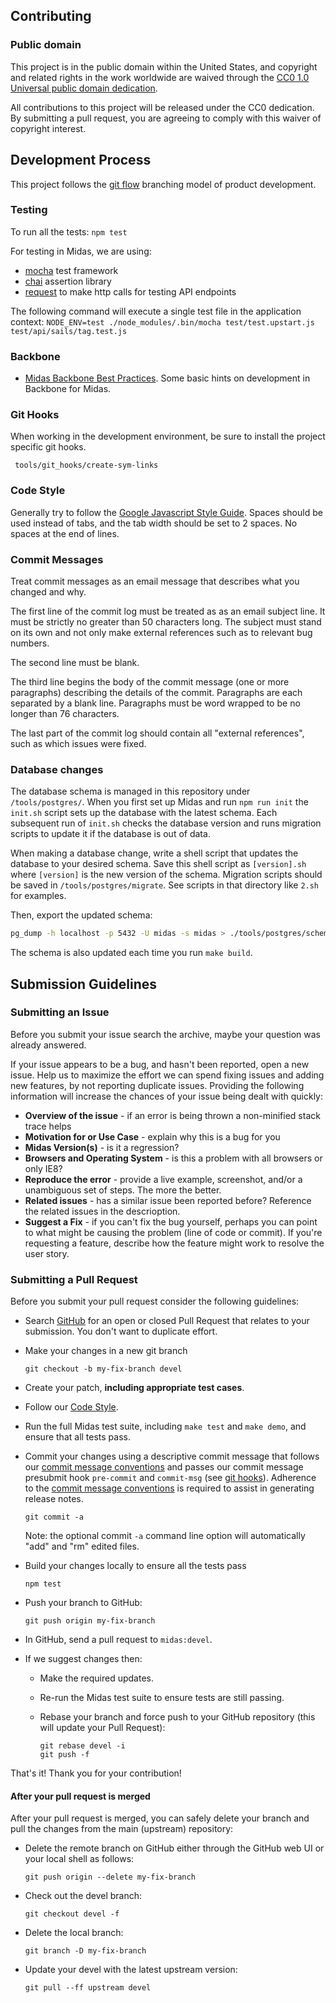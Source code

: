 ## Contributing

### Public domain

This project is in the public domain within the United States, and
copyright and related rights in the work worldwide are waived through
the [CC0 1.0 Universal public domain dedication](https://creativecommons.org/publicdomain/zero/1.0/).

All contributions to this project will be released under the CC0
dedication. By submitting a pull request, you are agreeing to comply
with this waiver of copyright interest.

## Development Process

This project follows the [git flow](http://nvie.com/posts/a-successful-git-branching-model/) branching model of product development.

### Testing

To run all the tests:
```npm test```

For testing in Midas, we are using:
* [mocha](http://visionmedia.github.io/mocha/) test framework
* [chai](http://chaijs.com/) assertion library
* [request](https://github.com/mikeal/request) to make http calls for testing API endpoints

The following command will execute a single test file in the application context:
```NODE_ENV=test ./node_modules/.bin/mocha test/test.upstart.js test/api/sails/tag.test.js```


### Backbone

- [Midas Backbone Best Practices](https://github.com/Innovation-Toolkit/midas/wiki/Backbone-Best-Practices).  Some basic hints on development in Backbone for Midas.

### <a name="git-hooks"></a> Git Hooks

When working in the development environment, be sure to install the project specific git hooks.

     tools/git_hooks/create-sym-links

### <a name="code-style"></a> Code Style

Generally try to follow the [Google Javascript Style Guide](http://google-styleguide.googlecode.com/svn/trunk/javascriptguide.xml).  Spaces should be used instead of tabs, and the tab width should be set to 2 spaces.  No spaces at the end of lines.

### <a name="commit-messages"></a> Commit Messages

Treat commit messages as an email message that describes what you changed and why.

The first line of the commit log must be treated as as an email
subject line.  It must be strictly no greater than 50 characters long.
The subject must stand on its own and not only make external
references such as to relevant bug numbers.

The second line must be blank.

The third line begins the body of the commit message (one or more
paragraphs) describing the details of the commit.  Paragraphs are each
separated by a blank line.  Paragraphs must be word wrapped to be no
longer than 76 characters.

The last part of the commit log should contain all "external
references", such as which issues were fixed.

### Database changes

The database schema is managed in this repository under `/tools/postgres/`. When
you first set up Midas and run `npm run init` the `init.sh` script sets up the database
with the latest schema. Each subsequent run of `init.sh` checks the database version
and runs migration scripts to update it if the database is out of data.

When making a database change, write a shell script that updates the database to
your desired schema. Save this shell script as `[version].sh` where `[version]`
is the new version of the schema. Migration scripts should be saved in
`/tools/postgres/migrate`. See scripts in that directory like `2.sh` for examples.

Then, export the updated schema:

```sh
pg_dump -h localhost -p 5432 -U midas -s midas > ./tools/postgres/schema/current.sql
```

The schema is also updated each time you run `make build`.

## <a name="submit"></a> Submission Guidelines

### Submitting an Issue
Before you submit your issue search the archive, maybe your question was already answered.

If your issue appears to be a bug, and hasn't been reported, open a new issue.
Help us to maximize the effort we can spend fixing issues and adding new
features, by not reporting duplicate issues.  Providing the following information will increase the
chances of your issue being dealt with quickly:

* **Overview of the issue** - if an error is being thrown a non-minified stack trace helps
* **Motivation for or Use Case** - explain why this is a bug for you
* **Midas Version(s)** - is it a regression?
* **Browsers and Operating System** - is this a problem with all browsers or only IE8?
* **Reproduce the error** - provide a live example, screenshot, and/or a unambiguous set of steps. The more the better.
* **Related issues** - has a similar issue been reported before?  Reference the related issues in the descrioption.
* **Suggest a Fix** - if you can't fix the bug yourself, perhaps you can point to what might be
  causing the problem (line of code or commit).  If you're requesting a feature, describe how the feature might work to resolve the user story.

### Submitting a Pull Request
Before you submit your pull request consider the following guidelines:

* Search [GitHub](https://github.com/Innovation-Toolkit/midas/pulls) for an open or closed Pull Request that relates to your submission. You don't want to duplicate effort.
* Make your changes in a new git branch

     ```shell
     git checkout -b my-fix-branch devel
     ```

* Create your patch, **including appropriate test cases**.
* Follow our [Code Style](#code-style).
* Run the full Midas test suite, including `make test` and `make demo`,
  and ensure that all tests pass.
* Commit your changes using a descriptive commit message that follows our
  [commit message conventions](#commit-messages) and passes our commit message presubmit hook
  `pre-commit` and `commit-msg` (see [git hooks](#git-hooks)). Adherence to the [commit message conventions](#commit-messages)
  is required to assist in generating release notes.

     ```shell
     git commit -a
     ```
  Note: the optional commit `-a` command line option will automatically "add" and "rm" edited files.

* Build your changes locally to ensure all the tests pass

    ```shell
    npm test
    ```

* Push your branch to GitHub:

    ```shell
    git push origin my-fix-branch
    ```

* In GitHub, send a pull request to `midas:devel`.
* If we suggest changes then:
  * Make the required updates.
  * Re-run the Midas test suite to ensure tests are still passing.
  * Rebase your branch and force push to your GitHub repository (this will update your Pull Request):

    ```shell
    git rebase devel -i
    git push -f
    ```

That's it! Thank you for your contribution!

#### After your pull request is merged

After your pull request is merged, you can safely delete your branch and pull the changes
from the main (upstream) repository:

* Delete the remote branch on GitHub either through the GitHub web UI or your local shell as follows:

    ```shell
    git push origin --delete my-fix-branch
    ```

* Check out the devel branch:

    ```shell
    git checkout devel -f
    ```

* Delete the local branch:

    ```shell
    git branch -D my-fix-branch
    ```

* Update your devel with the latest upstream version:

    ```shell
    git pull --ff upstream devel
    ```
